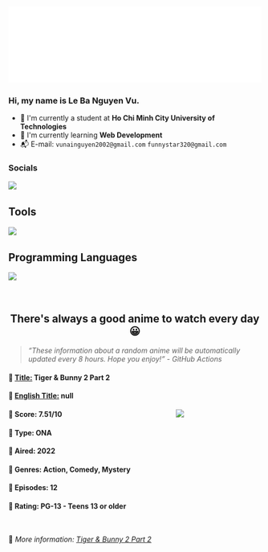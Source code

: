 
<img src="svg/nai.svg" />

<br />

<h3>Hi, my name is <strong>Le Ba Nguyen Vu</strong>.</h3>

- 🏫 I'm currently a student at **Ho Chi Minh City University of Technologies**
- 👀 I'm currently learning **Web Development**
- 📬 E-mail: `vunainguyen2002@gmail.com` `funnystar320@gmail.com`


<h3>Socials</h3>
<a target="_blank" href="https://instagram.com/vu.le1352"><img src="https://img.shields.io/badge/Instagram-%23E4405F.svg?style=for-the-badge&logo=Instagram&logoColor=white" /></a>

<p>
  <h2>Tools</h2>
  <a href="https://skillicons.dev">
    <img src="https://skillicons.dev/icons?i=git,dotnet,mongodb,express,react,nodejs,bootstrap,tailwind,laravel,docker&theme=dark" />
  </a>

  <br />

  <h2>Programming Languages</h2>

  <a href="https://skillicons.dev">
    <img src="https://skillicons.dev/icons?i=javascript,typescript,html,css,cs,php&theme=dark" />
  </a>
</p>

<br />

<h2 align="center">There's always a good anime to watch every day 😀</h2>

<blockquote>
<i>
<q>These information about a random anime will be automatically updated every 8 hours. Hope you enjoy!</q> - GitHub Actions
</i>
</blockquote>

<h4>
  <strong>🥭 <u>Title:</u></strong> Tiger & Bunny 2 Part 2
</h4>

<h4>🌿 <u>English Title:</u> null</h4>

<img align="right" width="170" src=https://cdn.myanimelist.net/images/anime/1941/128060.jpg />

<h4>🌱 Score: 7.51/10</h4>

<h4>🌲 Type: ONA</h4>

<h4>🌴 Aired: 2022</h4>

<h4>🌵 Genres: Action, Comedy, Mystery</h4>

<h4>🥑 Episodes: 12</h4>

<h4>🍏 Rating: PG-13 - Teens 13 or older</h4>

<br />

🍂 *More information: [Tiger & Bunny 2 Part 2](https://myanimelist.net/anime/52291/Tiger___Bunny_2_Part_2)*
    